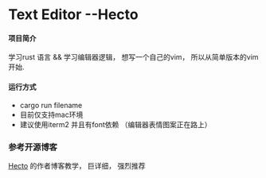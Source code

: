 # Text Editor --Hecto

#### 项目简介
学习rust 语言 && 学习编辑器逻辑， 想写一个自己的vim， 所以从简单版本的vim开始.

#### 运行方式
+ cargo run filename
+ 目前仅支持mac环境
+ 建议使用iterm2 并且有font依赖 （编辑器表情图案正在路上）

### 参考开源博客
[Hecto](https://www.flenker.blog/categories/#hecto) 的作者博客教学， 巨详细， 强烈推荐
 
 

